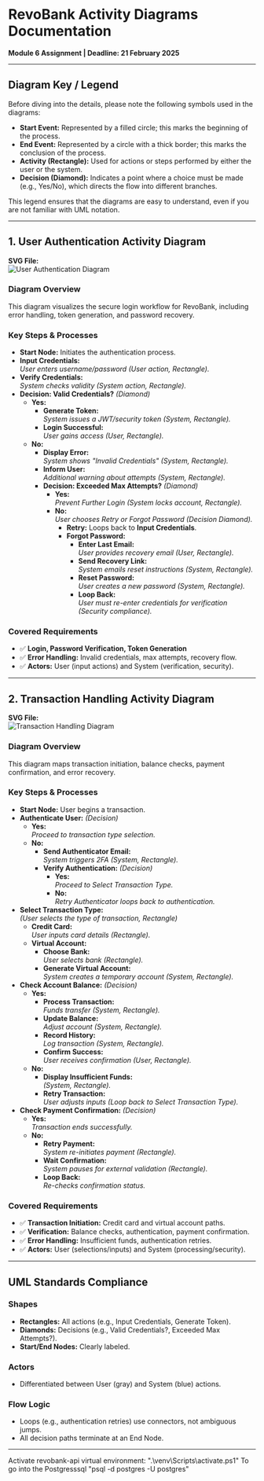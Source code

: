 # RevoBank Activity Diagrams Documentation

**Module 6 Assignment | Deadline: 21 February 2025**

---

## Diagram Key / Legend

Before diving into the details, please note the following symbols used in the diagrams:

- **Start Event:** Represented by a filled circle; this marks the beginning of the process.
- **End Event:** Represented by a circle with a thick border; this marks the conclusion of the process.
- **Activity (Rectangle):** Used for actions or steps performed by either the user or the system.
- **Decision (Diamond):** Indicates a point where a choice must be made (e.g., Yes/No), which directs the flow into different branches.

This legend ensures that the diagrams are easy to understand, even if you are not familiar with UML notation.

---

## 1. User Authentication Activity Diagram

**SVG File:**  
![User Authentication Diagram](/Public/userauthentication.svg)

<!-- _User Authentication Diagram - [View Full Size](/public/userauthentication.svg)_ -->

### Diagram Overview

This diagram visualizes the secure login workflow for RevoBank, including error handling, token generation, and password recovery.

### Key Steps & Processes

- **Start Node:** Initiates the authentication process.
- **Input Credentials:**  
  _User enters username/password (User action, Rectangle)._
- **Verify Credentials:**  
  _System checks validity (System action, Rectangle)._
- **Decision: Valid Credentials?** _(Diamond)_
  - **Yes:**
    - **Generate Token:**  
      _System issues a JWT/security token (System, Rectangle)._
    - **Login Successful:**  
      _User gains access (User, Rectangle)._
  - **No:**
    - **Display Error:**  
      _System shows "Invalid Credentials" (System, Rectangle)._
    - **Inform User:**  
      _Additional warning about attempts (System, Rectangle)._
    - **Decision: Exceeded Max Attempts?** _(Diamond)_
      - **Yes:**  
        _Prevent Further Login (System locks account, Rectangle)._
      - **No:**  
        _User chooses Retry or Forgot Password (Decision Diamond)._
        - **Retry:** Loops back to **Input Credentials**.
        - **Forgot Password:**
          - **Enter Last Email:**  
            _User provides recovery email (User, Rectangle)._
          - **Send Recovery Link:**  
            _System emails reset instructions (System, Rectangle)._
          - **Reset Password:**  
            _User creates a new password (System, Rectangle)._
          - **Loop Back:**  
            _User must re-enter credentials for verification (Security compliance)._

### Covered Requirements

- ✅ **Login, Password Verification, Token Generation**
- ✅ **Error Handling:** Invalid credentials, max attempts, recovery flow.
- ✅ **Actors:** User (input actions) and System (verification, security).

---

## 2. Transaction Handling Activity Diagram

**SVG File:**  
![Transaction Handling Diagram](/Public/handletransaction.svg)

<!-- _Transaction Handling Diagram - [View Full Size](/public/handletransaction.svg)_ -->

### Diagram Overview

This diagram maps transaction initiation, balance checks, payment confirmation, and error recovery.

### Key Steps & Processes

- **Start Node:** User begins a transaction.
- **Authenticate User:** _(Decision)_
  - **Yes:**  
    _Proceed to transaction type selection._
  - **No:**
    - **Send Authenticator Email:**  
      _System triggers 2FA (System, Rectangle)._
    - **Verify Authentication:** _(Decision)_
      - **Yes:**  
        _Proceed to Select Transaction Type._
      - **No:**  
        _Retry Authenticator loops back to authentication._
- **Select Transaction Type:**  
  _(User selects the type of transaction, Rectangle)_
  - **Credit Card:**  
    _User inputs card details (Rectangle)._
  - **Virtual Account:**
    - **Choose Bank:**  
      _User selects bank (Rectangle)._
    - **Generate Virtual Account:**  
      _System creates a temporary account (System, Rectangle)._
- **Check Account Balance:** _(Decision)_
  - **Yes:**
    - **Process Transaction:**  
      _Funds transfer (System, Rectangle)._
    - **Update Balance:**  
      _Adjust account (System, Rectangle)._
    - **Record History:**  
      _Log transaction (System, Rectangle)._
    - **Confirm Success:**  
      _User receives confirmation (User, Rectangle)._
  - **No:**
    - **Display Insufficient Funds:**  
      _(System, Rectangle)._
    - **Retry Transaction:**  
      _User adjusts inputs (Loop back to Select Transaction Type)._
- **Check Payment Confirmation:** _(Decision)_
  - **Yes:**  
    _Transaction ends successfully._
  - **No:**
    - **Retry Payment:**  
      _System re-initiates payment (Rectangle)._
    - **Wait Confirmation:**  
      _System pauses for external validation (Rectangle)._
    - **Loop Back:**  
      _Re-checks confirmation status._

### Covered Requirements

- ✅ **Transaction Initiation:** Credit card and virtual account paths.
- ✅ **Verification:** Balance checks, authentication, payment confirmation.
- ✅ **Error Handling:** Insufficient funds, authentication retries.
- ✅ **Actors:** User (selections/inputs) and System (processing/security).

---

## UML Standards Compliance

### Shapes

- **Rectangles:** All actions (e.g., Input Credentials, Generate Token).
- **Diamonds:** Decisions (e.g., Valid Credentials?, Exceeded Max Attempts?).
- **Start/End Nodes:** Clearly labeled.

### Actors

- Differentiated between User (gray) and System (blue) actions.

### Flow Logic

- Loops (e.g., authentication retries) use connectors, not ambiguous jumps.
- All decision paths terminate at an End Node.

---

Activate revobank-api virtual environment: ".\venv\Scripts\activate.ps1"
To go into the Postgresssql "psql -d postgres -U postgres"
